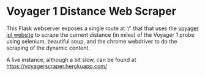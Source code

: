 # Voyager 1 Distance Web Scraper

This Flask webserver exposes a single route at '/' that
that uses the [voyager jpl website]("https://voyager.jpl.nasa.gov/mission/status/") to scrape the current distance (in miles) of the Voyager 1
probe using selenium, beautiful soup, and the chrome webdriver to do the scraping of the dynamic content.

A live instance, although a bit slow, can be found at https://voyagerscraper.herokuapp.com/


